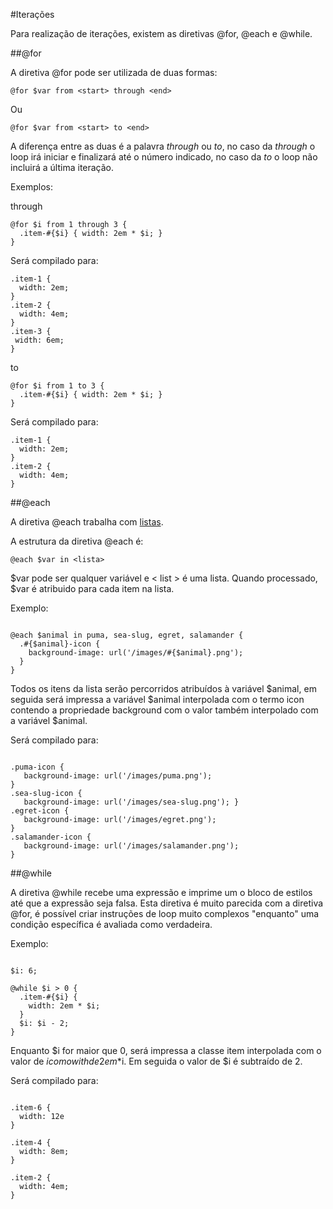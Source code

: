 #Iterações

Para realização de iterações, existem as diretivas @for, @each e @while.

##@for

A diretiva @for pode ser utilizada de duas formas:

```
@for $var from <start> through <end>
```
Ou

```
@for $var from <start> to <end>
```
A diferença entre as duas é a palavra _through_ ou _to_, no caso da _through_ o loop irá iniciar e finalizará até o número indicado, no caso da _to_ o loop não incluirá a última iteração.

Exemplos:

through 

```
@for $i from 1 through 3 {
  .item-#{$i} { width: 2em * $i; }
}
```

Será compilado para:

```
.item-1 {
  width: 2em; 
}
.item-2 {
  width: 4em; 
}
.item-3 {
 width: 6em;
}
```

to

```
@for $i from 1 to 3 {
  .item-#{$i} { width: 2em * $i; }
}

```
Será compilado para:

```
.item-1 {
  width: 2em; 
}
.item-2 {
  width: 4em; 
}
```

##@each

A diretiva @each trabalha com [listas](https://github.com/Webschool-io/Curso-CSS-SASS/blob/master/Apostila/variables.md#lista).

A estrutura da diretiva @each é: 

```
@each $var in <lista>
```

$var pode ser qualquer variável e < list > é uma lista. Quando processado, $var é atribuido para cada item na lista.

Exemplo:

```

@each $animal in puma, sea-slug, egret, salamander {
  .#{$animal}-icon {
    background-image: url('/images/#{$animal}.png');
  }
}

```

Todos os itens da lista serão percorridos atribuídos à variável $animal, em seguida será impressa a variável $animal interpolada com o termo icon contendo a propriedade background com o valor também interpolado com a variável $animal.

Será compilado para:

```

.puma-icon {
   background-image: url('/images/puma.png'); 
}
.sea-slug-icon {
   background-image: url('/images/sea-slug.png'); }
.egret-icon {
   background-image: url('/images/egret.png');
}
.salamander-icon {
   background-image: url('/images/salamander.png'); 
}

```

##@while

A diretiva @while recebe uma expressão e imprime um o bloco de estilos até que a expressão seja falsa. Esta diretiva é muito parecida com a diretiva @for, é possível criar instruções de loop muito complexos "enquanto" uma condição específica é avaliada como verdadeira.

Exemplo:

```

$i: 6;

@while $i > 0 {
  .item-#{$i} { 
	width: 2em * $i; 
  }
  $i: $i - 2;
}

```
Enquanto $i for maior que 0, será impressa a classe item interpolada com o valor de $i com o with de 2em*$i.
Em seguida o valor de $i é subtraído de 2.

Será compilado para:

```

.item-6 {
  width: 12e
}

.item-4 {
  width: 8em; 
}

.item-2 {
  width: 4em;
}

```
